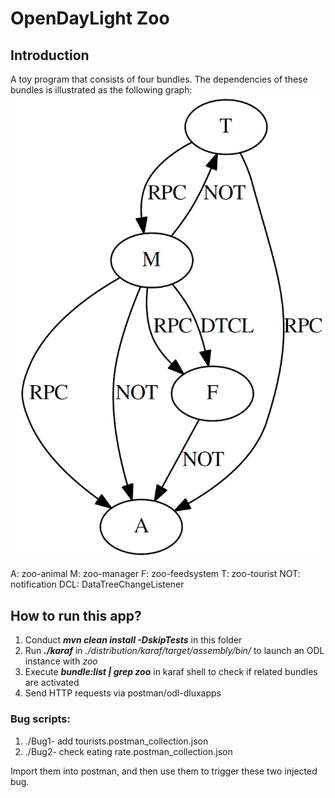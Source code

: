 # OpenDayLight Zoo

## Introduction 
A toy program that consists of four bundles. The dependencies of these bundles is illustrated as the following graph:
<img src="zoo.png">

A: zoo-animal
M: zoo-manager
F: zoo-feedsystem
T: zoo-tourist
NOT: notification
DCL: DataTreeChangeListener

## How to run this app?
1. Conduct **_mvn clean install -DskipTests_** in this folder
2. Run **_./karaf_** in _./distribution/karaf/target/assembly/bin/_ to launch an ODL instance with _zoo_
3. Execute **_bundle:list | grep zoo_** in karaf shell to check if related bundles are activated
4. Send HTTP requests via postman/odl-dluxapps

### Bug scripts:
1. ./Bug1- add tourists.postman_collection.json
2. ./Bug2- check eating rate.postman_collection.json

Import them into postman, and then use them to trigger these two injected bug.
